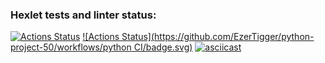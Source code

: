 ### Hexlet tests and linter status:
[![Actions Status](https://github.com/EzerTigger/python-project-50/workflows/hexlet-check/badge.svg)](https://github.com/EzerTigger/python-project-50/actions)
[![Actions Status](https://github.com/EzerTigger/python-project-50/workflows/python CI/badge.svg)](https://github.com/EzerTigger/python-project-50/actions)
[![asciicast](https://asciinema.org/a/551144.svg)](https://asciinema.org/a/551144)